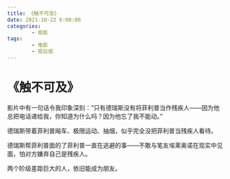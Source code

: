 ```yaml
---
title: 《触不可及》
date: 2021-10-22 6:00:00
categories:
        - 观影
tags:
        - 电影
        - 观后感
---
```


# 《触不可及》

影片中有一句话令我印象深刻：“只有德瑞斯没有将菲利普当作残疾人——因为他总把电话递给我，你知道为什么吗？因为他忘了我不能动。”

德瑞斯带着菲利普飚车、极限运动、抽烟，似乎完全没把菲利普当残疾人看待。

德瑞斯帮菲利普面的了菲利普一直在逃避的事——不敢与笔友埃莱奥诺在现实中见面，怕对方嫌弃自己是残疾人。

两个阶级差距巨大的人，依旧能成为朋友。
